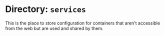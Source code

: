 # Directory: `services`
This is the place to store configuration for containers that aren't accessible from the web but are used and shared by them.
